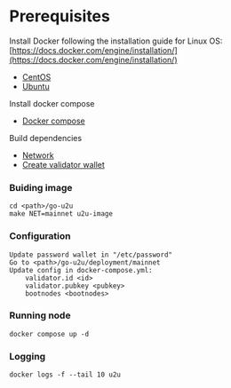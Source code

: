 # Prerequisites
Install Docker following the installation guide for Linux OS: [https://docs.docker.com/engine/installation/](https://docs.docker.com/engine/installation/)
* [CentOS](https://docs.docker.com/install/linux/docker-ce/centos) 
* [Ubuntu](https://docs.docker.com/install/linux/docker-ce/ubuntu)

Install docker compose
* [Docker compose](https://docs.docker.com/compose/install/)

Build dependencies
* [Network](https://docs.u2u.xyz/network/build-dependencies)
* [Create validator wallet](https://docs.u2u.xyz/network/run-validator-node/mainnet-validator-node#create-a-validator-wallet)

### Buiding image

```
cd <path>/go-u2u
make NET=mainnet u2u-image
```

### Configuration
```
Update password wallet in "/etc/password"
Go to <path>/go-u2u/deployment/mainnet
Update config in docker-compose.yml:
    validator.id <id>
    validator.pubkey <pubkey>
    bootnodes <bootnodes>
```

### Running node
``` 
docker compose up -d
```

### Logging
````
docker logs -f --tail 10 u2u